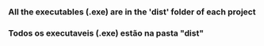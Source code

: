 <h3>  All the executables (.exe) are in the 'dist' folder of each project </h3>


<h3>  Todos os executaveis (.exe) estão na pasta "dist"</h3>
